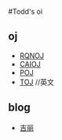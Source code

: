 #Todd's oi

## oj
* [RQNOJ](http://www.rqnoj.cn/problem)
* [CAIOJ](http://www.caioj.cn)
* [POJ](http://poj.org/)
* [TOJ](http://acm.timus.ru/) //英文

## blog
* [吉丽](http://jiruyi910387714.is-programmer.com/)
